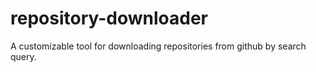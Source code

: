# repository-downloader
A customizable tool for downloading repositories from github by search query.
